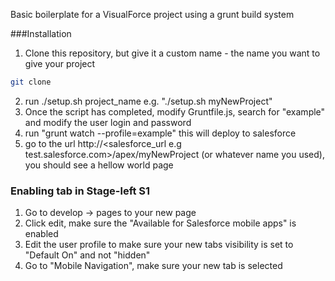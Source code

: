 Basic boilerplate for a VisualForce project using a grunt build system

###Installation

1. Clone this repository, but give it a custom name - the name you want to give your project
```bash
git clone
```
2. run ./setup.sh project_name   e.g. "./setup.sh myNewProject"
3. Once the script has completed, modify Gruntfile.js, search for "example" and modify the user login and password
4. run "grunt watch --profile=example" this will deploy to salesforce
5. go to the url http://<salesforce_url e.g test.salesforce.com>/apex/myNewProject (or whatever name you used), you should see a hellow world page

### Enabling tab in Stage-left S1
1. Go to develop -> pages to your new page
2. Click edit, make sure the "Available for Salesforce mobile apps" is enabled
3. Edit the user profile to make sure your new tabs visibility is set to "Default On" and not "hidden"
4. Go to "Mobile Navigation", make sure your new tab is selected
